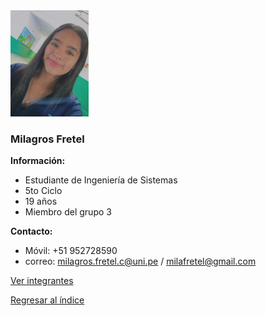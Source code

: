 <img src="Milagros Fretel.png" alt="Milagros Fretel" style="width: 25%; height: auto;" />

### Milagros Fretel

**Información:**

  * Estudiante de Ingeniería de Sistemas
  * 5to Ciclo
  * 19 años
  * Miembro del grupo 3
 

**Contacto:**
  * Móvil: +51 952728590
  * correo: milagros.fretel.c@uni.pe / milafretel@gmail.com


[Ver integrantes](../integrantes.md)

[Regresar al índice](../../README.md)
